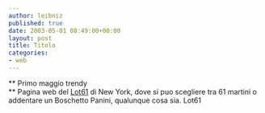 ```yaml
---
author: leibniz
published: true
date: 2003-05-01 08:49:00+00:00
layout: post
title: Titolo
categories:
- web
---
```


   ** Primo maggio trendy   
** Pagina web del  [   Lot61](http://www.lot61.com/) di New York, dove si puo scegliere tra 61 martini o addentare un Boschetto Panini, qualunque cosa sia.  [
](http://www.spectator.co.uk/article.php3?table=old&section=current&issue=2003-04-26&id=3028) Lot61
